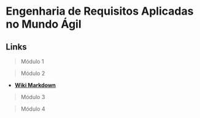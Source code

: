 # Engenharia de Requisitos Aplicadas no Mundo Ágil


## Links

>Módulo 1

>Módulo 2

- [**Wiki Markdown**](https://goo.gl/LrzQ24)

>Módulo 3

>Módulo 4
